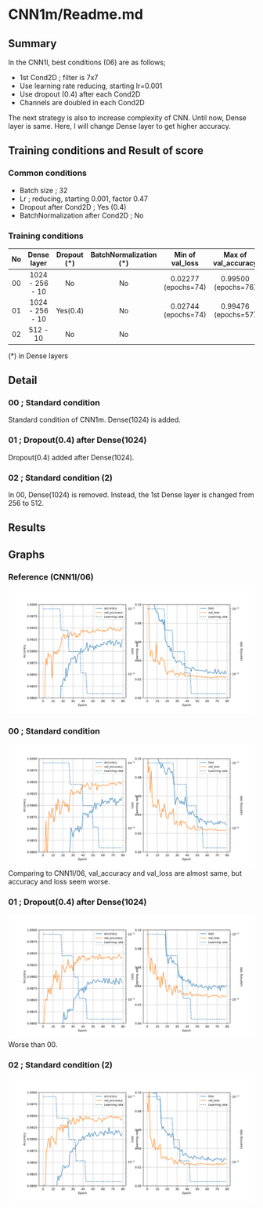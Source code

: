 # CNN1m/Readme.md

## Summary
In the CNN1l, best conditions (06) are as follows;
- 1st Cond2D ; filter is 7x7
- Use learning rate reducing, starting lr=0.001
- Use dropout (0.4) after each Cond2D
- Channels are doubled in each Cond2D

The next strategy is also to increase complexity of CNN. Until now, Dense layer is same. Here, I will change Dense layer to get higher accuracy.

## Training conditions and Result of score
### Common conditions
- Batch size ; 32
- Lr ; reducing, starting 0.001, factor 0.47
- Dropout after Cond2D ; Yes (0.4)
- BatchNormalization after Cond2D ; No

### Training conditions
| No| Dense layer | Dropout (*) | BatchNormalization (*) | Min of val_loss | Max of val_accuracy | Score |
|:-:| :-: | :-: | :-: | :-: | :-: | :-: |
| 00| 1024 - 256 - 10 | No | No |0.02277 (epochs=74) |0.99500 (epochs=76) | |
| 01| 1024 - 256 - 10 | Yes(0.4) | No |0.02744 (epochs=74) | 0.99476 (epochs=57) | |
| 02| 512 - 10 |        No | No |  |  |  |

(*) in Dense layers

## Detail
### 00 ; Standard condition
Standard condition of CNN1m. Dense(1024) is added.

### 01 ; Dropout(0.4) after Dense(1024)
Dropout(0.4) added after Dense(1024).

### 02 ; Standard condition (2)
In 00, Dense(1024) is removed. Instead, the 1st Dense layer is changed from 256 to 512.

## Results

## Graphs
### Reference (CNN1l/06)
![graphs of accuracy and loss](../CNN1l/06/CNN1l_06.svg)

### 00 ; Standard condition
![graphs of accuracy and loss](./00/CNN1m_00.svg)
Comparing to CNN1l/06, val_accuracy and val_loss are almost same, but accuracy and loss seem worse.

### 01 ; Dropout(0.4) after Dense(1024)
![graphs of accuracy and loss](./01/CNN1m_01.svg)
Worse than 00.

### 02 ; Standard condition (2)
![graphs of accuracy and loss](./02/CNN1m_02.svg)
